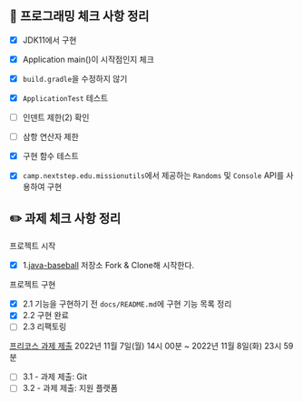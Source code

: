 ## 🎯 프로그래밍 체크 사항 정리

- [x] JDK11에서 구현
- [x] Application main()이 시작점인지 체크
- [x] `build.gradle`을 수정하지 않기
- [x] `ApplicationTest` 테스트

- [ ] 인덴트 제한(2) 확인
- [ ] 삼항 연산자 제한


- [x] 구현 함수 테스트

- [x] `camp.nextstep.edu.missionutils`에서 제공하는 `Randoms` 및 `Console` API를 사용하여 구현


## ✏️ 과제 체크 사항 정리

프로젝트 시작
- [x] 1.[java-baseball](https://github.com/woowacourse-precourse/java-baseball) 저장소 Fork & Clone해 시작한다.

프로젝트 구현
- [x] 2.1 기능을 구현하기 전 `docs/README.md`에 구현 기능 목록 정리
- [x] 2.2 구현 완료
- [ ] 2.3 리팩토링

[프리코스 과제 제출](https://github.com/woowacourse/woowacourse-docs/tree/master/precourse) 2022년 11월 7일(월) 14시 00분 ~ 2022년 11월 8일(화) 23시 59분
- [ ] 3.1 - 과제 제출: Git
- [ ] 3.2 - 과제 제출: 지원 플랫폼